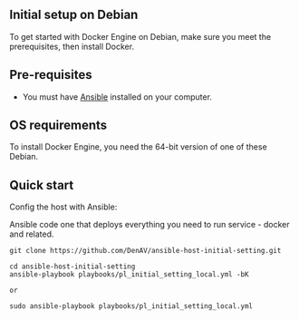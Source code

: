 ## Initial setup on Debian

To get started with Docker Engine on Debian, make sure you meet the prerequisites, then install Docker.

## Pre-requisites

* You must have [Ansible](https://docs.ansible.com/ansible/latest/installation_guide/intro_installation.html) installed on your computer.

## OS requirements
To install Docker Engine, you need the 64-bit version of one of these Debian.

## Quick start

Config the host with Ansible:

Ansible code one that deploys everything you need to run service - docker and related.
```shell
git clone https://github.com/DenAV/ansible-host-initial-setting.git

cd ansible-host-initial-setting
ansible-playbook playbooks/pl_initial_setting_local.yml -bK

or 

sudo ansible-playbook playbooks/pl_initial_setting_local.yml
```
